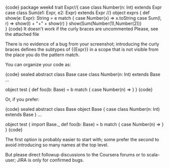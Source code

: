 {code}
package week4
trait Expr//{
  case class Number(n: Int) extends Expr
  case class Sum(e1: Expr, e2: Expr) extends Expr
//}
object exprs {
  def show(e: Expr): String = e match {
    case Number(x) => x.toString
    case Sum(l, r) => show(l) + "+" + show(r)
  }
  show(Sum(Number(1),Number(2)))                  
}
{code}
It doesn't work if the curly braces are uncommented
Please, see the attached file

There is no evidence of a bug from your screenshot; introducing the curly braces defines the subtypes of {{Expr}} in a scope that is not visible from the place you do the pattern match.

You can organize your code as:

{code}
sealed abstract class Base
case class Number(n: Int) extends Base
...

object test {
  def foo(b: Base) = b match {
     case Number(n) =>
  }
}
{code}

Or, if you prefer:

{code}
sealed abstract class Base
object Base {
  case class Number(n: Int) extends Base
}
...

object test {
  import Base._
  def foo(b: Base) = b match {
     case Number(n) =>
  }
}
{code}

The first option is probably easier to start with; some prefer the second to avoid introducing so many names at the top level.

But please direct followup discussions to the Coursera forums or to scala-user; JIRA is only for confirmed bugs.
